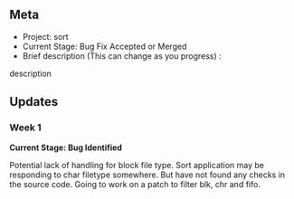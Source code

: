 ## Meta
* Project: sort
* Current Stage: Bug Fix Accepted or Merged
* Brief description (This can change as you progress) :

description


## Updates


### Week 1

**Current Stage: Bug Identified**

Potential lack of handling for block file type. Sort application may be responding to char filetype somewhere. But have not found any checks in the source code. Going to work on a patch to filter blk, chr and fifo.

